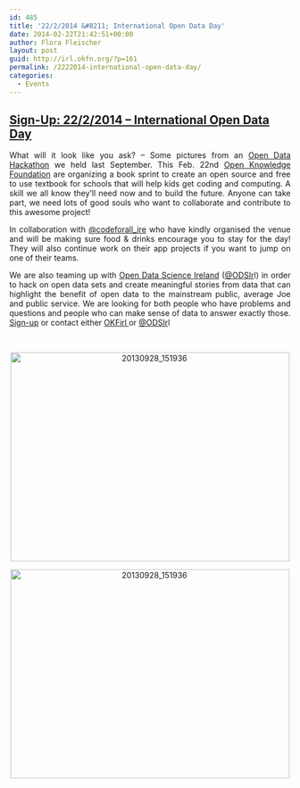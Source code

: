 ```yaml
---
id: 485
title: '22/2/2014 &#8211; International Open Data Day'
date: 2014-02-22T21:42:51+00:00
author: Flora Fleischer
layout: post
guid: http://irl.okfn.org/?p=161
permalink: /2222014-international-open-data-day/
categories:
  - Events
---
```

##  [Sign-Up: 22/2/2014 &#8211; International Open Data Day](https://ti.to/open-data-ireland/international-open-data-day-in-ireland---feb-22nd)

<p style="text-align: justify;">
  What will it look like you ask? &#8211; Some pictures from an <a href="http://www.opendata.ie/irish-okfn-chapter-launched-at-ckan-hackathon-in-dublin/">Open Data Hackathon</a> we held last September. This Feb. 22nd <a href="https://twitter.com/OKFirl">Open Knowledge Foundation</a> are organizing a book sprint to create an open source and free to use textbook for schools that will help kids get coding and computing. A skill we all know they&#8217;ll need now and to build the future. Anyone can take part, we need lots of good souls who want to collaborate and contribute to this awesome project!
</p>

<p style="text-align: justify;">
  In collaboration with <a href="https://twitter.com/codeforall_ire">@codeforall_ire</a> who have kindly organised the venue and will be making sure food & drinks encourage you to stay for the day! They will also continue work on their app projects if you want to jump on one of their teams.
</p>

<p style="text-align: justify;">
  We are also teaming up with <a href="http://www.meetup.com/opendatascienceireland/">Open Data Science Ireland</a> (<a href="https://twitter.com/ODSIrl">@ODSIr</a>l) in order to hack on open data sets and create meaningful stories from data that can highlight the benefit of open data to the mainstream public, average Joe and public service. We are looking for both people who have problems and questions and people who can make sense of data to answer exactly those. <a href="https://ti.to/code-for-ireland/meetup-february-2014">Sign-up</a> or contact either <a href="https://twitter.com/OKFirl">OKFirl </a>or <a href="https://twitter.com/ODSIrl">@ODSIr</a>l
</p>

&nbsp;

<p style="text-align: center;">
  <img alt="20130928_151936" src="http://farm6.staticflickr.com/5324/10017724444_e57de88fd7.jpg" width="500" height="375" />
</p>

<p style="text-align: center;">
  <img alt="20130928_151936" src="http://farm8.staticflickr.com/7325/10017733626_f45298f43e.jpg" width="500" height="375" />
</p>